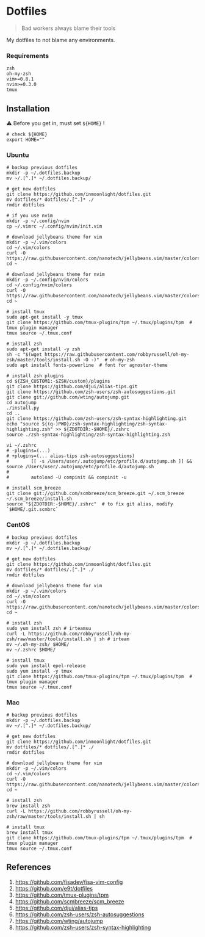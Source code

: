 # Dotfiles

> Bad workers always blame their tools

My dotfiles to not blame any environments. 

### Requirements
```
zsh
oh-my-zsh
vim>=0.8.1
nvim>=0.3.0
tmux
```

## Installation

:warning:  Before you get in, must set `${HOME}` !
```shell
# check ${HOME}
export HOME=""
```

### Ubuntu
```shell
# backup previous dotfiles
mkdir -p ~/.dotfiles.backup
mv ~/.[^.]* ~/.dotfiles.backup/

# get new dotfiles
git clone https://github.com/inmoonlight/dotfiles.git
mv dotfiles/* dotfiles/.[^.]* ./
rmdir dotfiles

# if you use nvim
mkdir -p ~/.config/nvim
cp ~/.vimrc ~/.config/nvim/init.vim

# download jellybeans theme for vim
mkdir -p ~/.vim/colors
cd ~/.vim/colors
curl -O https://raw.githubusercontent.com/nanotech/jellybeans.vim/master/colors/jellybeans.vim
cd ~

# download jellybeans theme for nvim
mkdir -p ~/.config/nvim/colors
cd ~/.config/nvim/colors
curl -O https://raw.githubusercontent.com/nanotech/jellybeans.vim/master/colors/jellybeans.vim
cd ~

# install tmux
sudo apt-get install -y tmux
git clone https://github.com/tmux-plugins/tpm ~/.tmux/plugins/tpm  # tmux plugin manager
tmux source ~/.tmux.conf

# install zsh
sudo apt-get install -y zsh
sh -c "$(wget https://raw.githubusercontent.com/robbyrussell/oh-my-zsh/master/tools/install.sh -O -)"  # oh-my-zsh
sudo apt install fonts-powerline  # font for agnoster-theme

# install zsh plugins
cd ${ZSH_CUSTOM1:-$ZSH/custom}/plugins
git clone https://github.com/djui/alias-tips.git
git clone https://github.com/zsh-users/zsh-autosuggestions.git
git clone git://github.com/wting/autojump.git
cd autojump
./install.py
cd ..
git clone https://github.com/zsh-users/zsh-syntax-highlighting.git
echo "source ${(q-)PWD}/zsh-syntax-highlighting/zsh-syntax-highlighting.zsh" >> ${ZDOTDIR:-$HOME}/.zshrc
source ./zsh-syntax-highlighting/zsh-syntax-highlighting.zsh

vi ~/.zshrc
# -plugins=(...)
# +plugins=(... alias-tips zsh-autosuggestions)
#        [[ -s /Users/user/.autojump/etc/profile.d/autojump.sh ]] && source /Users/user/.autojump/etc/profile.d/autojump.sh
#
#        autoload -U compinit && compinit -u

# install scm_breeze
git clone git://github.com/scmbreeze/scm_breeze.git ~/.scm_breeze
~/.scm_breeze/install.sh
source "${ZDOTDIR:-$HOME}/.zshrc"  # to fix git alias, modify `$HOME/.git.scmbrc`
```

### CentOS
```shell
# backup previous dotfiles
mkdir -p ~/.dotfiles.backup
mv ~/.[^.]* ~/.dotfiles.backup/

# get new dotfiles
git clone https://github.com/inmoonlight/dotfiles.git
mv dotfiles/* dotfiles/.[^.]* ./
rmdir dotfiles

# download jellybeans theme for vim
mkdir -p ~/.vim/colors
cd ~/.vim/colors
curl -O https://raw.githubusercontent.com/nanotech/jellybeans.vim/master/colors/jellybeans.vim
cd ~

# install zsh
sudo yum install zsh # irteamsu
curl -L https://github.com/robbyrussell/oh-my-zsh/raw/master/tools/install.sh | sh # irteam
mv ~/.oh-my-zsh/ $HOME/
mv ~/.zshrc $HOME/

# install tmux
sudo yum install epel-release
sudo yum install -y tmux
git clone https://github.com/tmux-plugins/tpm ~/.tmux/plugins/tpm  # tmux plugin manager
tmux source ~/.tmux.conf
```

### Mac
```shell
# backup previous dotfiles
mkdir -p ~/.dotfiles.backup
mv ~/.[^.]* ~/.dotfiles.backup/

# get new dotfiles
git clone https://github.com/inmoonlight/dotfiles.git
mv dotfiles/* dotfiles/.[^.]* ./
rmdir dotfiles

# download jellybeans theme for vim
mkdir -p ~/.vim/colors
cd ~/.vim/colors
curl -O https://raw.githubusercontent.com/nanotech/jellybeans.vim/master/colors/jellybeans.vim
cd ~

# install zsh
brew install zsh
curl -L https://github.com/robbyrussell/oh-my-zsh/raw/master/tools/install.sh | sh

# install tmux
brew install tmux
git clone https://github.com/tmux-plugins/tpm ~/.tmux/plugins/tpm  # tmux plugin manager
tmux source ~/.tmux.conf
```



## References
1. https://github.com/fisadev/fisa-vim-config
2. https://github.com/e9t/dotfiles 
3. https://github.com/tmux-plugins/tpm
4. https://github.com/scmbreeze/scm_breeze
5. https://github.com/djui/alias-tips
6. https://github.com/zsh-users/zsh-autosuggestions
7. https://github.com/wting/autojump
8. https://github.com/zsh-users/zsh-syntax-highlighting


